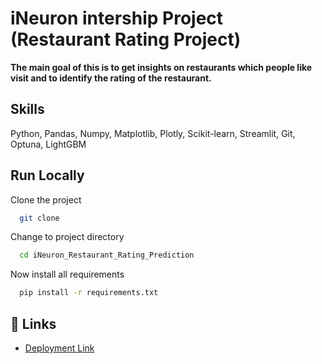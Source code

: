 # iNeuron intership Project (Restaurant Rating Project)

**The main goal of this is to get insights on restaurants which people like visit and to identify the rating of the restaurant.**

## Skills

Python, Pandas, Numpy, Matplotlib, Plotly, Scikit-learn, Streamlit, Git, Optuna, LightGBM

## Run Locally

Clone the project

```bash
  git clone
```

Change to project directory

```bash
  cd iNeuron_Restaurant_Rating_Prediction
```

Now install all requirements

```bash
  pip install -r requirements.txt

```

## 🔗 Links

- [Deployment Link](https://deathz0ne-ineuron-restaurant-rating-predict-introduction-1r4v3w.streamlit.app/)
